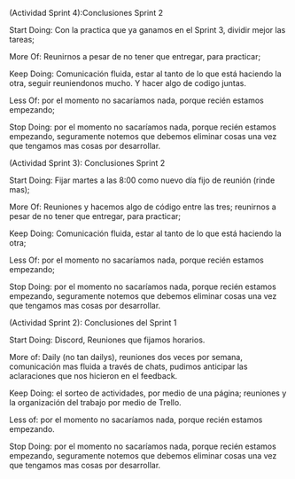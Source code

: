(Actividad Sprint 4):Conclusiones Sprint 2

Start Doing: Con la practica que ya ganamos en el Sprint 3, dividir mejor las tareas;

More Of: Reunirnos a pesar de no tener que entregar, para practicar;

Keep Doing: Comunicación fluida, estar al tanto de lo que está haciendo la otra, seguir reuniendonos mucho. Y hacer algo de codigo juntas.

Less Of: por el momento no sacaríamos nada, porque recién estamos empezando;

Stop Doing: por el momento no sacaríamos nada, porque recién estamos empezando, seguramente notemos que debemos eliminar cosas una vez que tengamos mas cosas por desarrollar.


(Actividad Sprint 3): Conclusiones Sprint 2

Start Doing: Fijar martes a las 8:00 como nuevo día fijo de reunión (rinde mas);

More Of: Reuniones y hacemos algo de código entre las tres; reunirnos a pesar de no tener que entregar, para practicar;

Keep Doing: Comunicación fluida, estar al tanto de lo que está haciendo la otra;

Less Of: por el momento no sacaríamos nada, porque recién estamos empezando;

Stop Doing: por el momento no sacaríamos nada, porque recién estamos empezando, seguramente notemos que debemos eliminar cosas una vez que tengamos mas cosas por desarrollar.



(Actividad Sprint 2): Conclusiones  del Sprint 1


Start Doing: Discord, Reuniones que fijamos horarios.

More of: Daily (no tan dailys), reuniones dos veces por semana, comunicación mas fluida a través de chats, pudimos anticipar las aclaraciones que nos hicieron en el feedback.

Keep Doing: el sorteo de actividades, por medio de una página; reuniones y la organización del trabajo por medio de Trello.

Less of: por el momento no sacaríamos nada, porque recién estamos empezando.

Stop Doing: por el momento no sacaríamos nada, porque recién estamos empezando, seguramente notemos que debemos eliminar cosas una vez que tengamos mas cosas por desarrollar.
